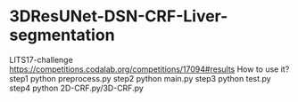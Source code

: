 # 3DResUNet-DSN-CRF-Liver-segmentation
LITS17-challenge https://competitions.codalab.org/competitions/17094#results
How to use it?
step1 python preprocess.py
step2 python main.py
step3 python test.py
step4 python 2D-CRF.py/3D-CRF.py
